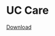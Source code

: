 # UC Care
[Download](itms-services://?action=download-manifest&url=https://www.dropbox.com/s/zp7y9thbn0zdax3/manifest.plist)
